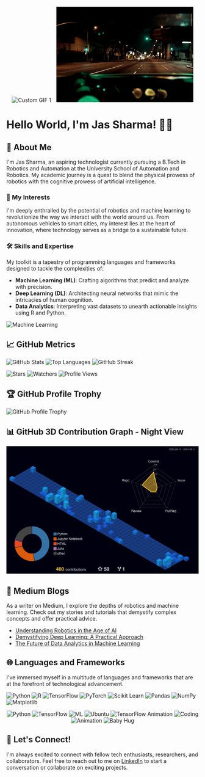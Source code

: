<!-- Include the additional GIF at the top -->
<!-- Include the GIFs side by side -->
<p align="center">
  <img src="https://github.com/DevWithJas/DevWithJas/blob/main/1723365190514.gif" alt="Custom GIF 1" style="height: 250px; margin-right: 10px;"/>
  <img src="https://github.com/DevWithJas/DevWithJas/blob/main/1723365451438.gif" alt="Custom GIF 2" style="height: 250px;"/>
</p>


# Hello World, I'm Jas Sharma! 👨‍💻

## 🚀 About Me
I'm Jas Sharma, an aspiring technologist currently pursuing a B.Tech in Robotics and Automation at the University School of Automation and Robotics. My academic journey is a quest to blend the physical prowess of robotics with the cognitive prowess of artificial intelligence.

### 💼 My Interests
I'm deeply enthralled by the potential of robotics and machine learning to revolutionize the way we interact with the world around us. From autonomous vehicles to smart cities, my interest lies at the heart of innovation, where technology serves as a bridge to a sustainable future.

### 🛠️ Skills and Expertise
My toolkit is a tapestry of programming languages and frameworks designed to tackle the complexities of:
- **Machine Learning (ML)**: Crafting algorithms that predict and analyze with precision.
- **Deep Learning (DL)**: Architecting neural networks that mimic the intricacies of human cognition.
- **Data Analytics**: Interpreting vast datasets to unearth actionable insights using R and Python.

<!-- Include the GIF in the middle of the profile -->
![Machine Learning](https://i.pinimg.com/originals/9b/2b/2a/9b2b2a3a89e55d72d0bd6657cf7c6fd2.gif)

## 📈 GitHub Metrics

![GitHub Stats](https://github-readme-stats.vercel.app/api?username=DevWithJas&show_icons=true&theme=github_dark)
![Top Languages](https://github-readme-stats.vercel.app/api/top-langs/?username=DevWithJas&theme=github_dark&layout=compact)
![GitHub Streak](https://github-readme-streak-stats.herokuapp.com/?user=DevWithJas&theme=dark)

![Stars](https://img.shields.io/github/stars/DevWithJas/Sentinel-Mark-2?style=social)
![Watchers](https://img.shields.io/github/watchers/DevWithJas/Sentinel-Mark-2?style=social)
![Profile Views](https://komarev.com/ghpvc/?username=DevWithJas&color=blue&style=flat-square&label=Profile+Views&color=success&logo=github&logoColor=white&labelColor=grey)

## 🏆 GitHub Profile Trophy
![GitHub Profile Trophy](https://github-profile-trophy.vercel.app/?username=DevWithJas&theme=darkhub)

## 📊 GitHub 3D Contribution Graph - Night View
<p align="center">
  <img src="./profile-3d-contrib/profile-night-view.svg" alt="3D GitHub Contributions - Night View" style="max-width: 100%;"/>
</p>


## 📝 Medium Blogs
As a writer on Medium, I explore the depths of robotics and machine learning. Check out my stories and tutorials that demystify complex concepts and offer practical advice.

- [Understanding Robotics in the Age of AI](#)
- [Demystifying Deep Learning: A Practical Approach](#)
- [The Future of Data Analytics in Machine Learning](#)

## 🌐 Languages and Frameworks
I've immersed myself in a multitude of languages and frameworks that are at the forefront of technological advancement.

![Python](https://img.shields.io/badge/Python-3776AB?logo=python&logoColor=white)
![R](https://img.shields.io/badge/R-276DC3?logo=r&logoColor=white)
![TensorFlow](https://img.shields.io/badge/TensorFlow-FF6F00?logo=TensorFlow&logoColor=white)
![PyTorch](https://img.shields.io/badge/PyTorch-EE4C2C?logo=PyTorch&logoColor=white)
![Scikit Learn](https://img.shields.io/badge/scikit_learn-F7931E?logo=scikit-learn&logoColor=white)
![Pandas](https://img.shields.io/badge/pandas-150458?logo=pandas&logoColor=white)
![NumPy](https://img.shields.io/badge/NumPy-013243?logo=numpy&logoColor=white)
![Matplotlib](https://img.shields.io/badge/Matplotlib-2671a3?logo=matplotlib&logoColor=white)

<!-- Include the additional GIFs in the frameworks section -->
<p align="center">
  <img src="https://media3.giphy.com/media/KAq5w47R9rmTuvWOWa/200.webp?cid=790b7611szd8iar4vul88c1ore1ygynvk1l7igzbyfbmifhp&ep=v1_gifs_search&rid=200.webp&ct=g" alt="Python" style="width: 150px; height: 150px;"/>
  <img src="https://images-wixmp-ed30a86b8c4ca887773594c2.wixmp.com/f/0182a5cd-bef4-4ef8-b980-3fb20327f47e/d5t16np-ebddcf28-bbea-49f8-bcb8-b0f8bad442c5.gif" alt="TensorFlow" style="width: 150px; height: 150px;"/>
  <img src="https://user-images.githubusercontent.com/42931974/68615320-d6bf3380-04e8-11ea-84f8-dcef049f1ed3.gif" alt="ML" style="width: 150px; height: 150px;"/>
  <img src="https://media1.giphy.com/media/26xBtSyoi5hUUkCEo/giphy.gif?cid=6c09b9523d2lllfiqpsje8itl3ddnphqdgujqu4dwdk6d1aa&ep=v1_gifs_search&rid=giphy.gif&ct=g" alt="Ubuntu" style="width: 150px; height: 150px;"/>
  <img src="https://blog.tristansokol.com/assets/images/tensorflow-linear.gif" alt="TensorFlow Animation" style="width: 150px; height: 150px;"/>
  <img src="https://cdn-images-1.medium.com/max/500/1*nmRcf8tgT0BsPtCHQQjSxQ.gif" alt="Coding" style="width: 150px; height: 150px;"/>
  <img src="https://cdn.myportfolio.com/45214904-6a61-4e23-98d6-b140f8654a40/2db08590-8869-4127-b190-84e31d550239_rw_600.gif?h=7db4a26fd8f436e20c82f49cde968322" alt="Animation" style="width: 150px; height: 150px;"/>
  <img src="https://media.tenor.com/3OMzo-QSVqEAAAAM/baby-hug.gif" alt="Baby Hug" style="width: 150px; height: 150px;"/>
</p>

## 🌟 Let's Connect!
I'm always excited to connect with fellow tech enthusiasts, researchers, and collaborators. Feel free to reach out to me on [LinkedIn](https://www.linkedin.com/in/jas-sharma-217614233) to start a conversation or collaborate on exciting projects.




